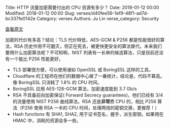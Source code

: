 Title: HTTP 流量加密需要付出的 CPU 资源有多少？
Date: 2018-01-12 00:00
Modified: 2018-01-12 00:00
Slug: verses/d40fee56-1ef9-48f1-ad7d-bc337fe0142e
Category: verses
Authors: Ju Lin
verse_category: Security

[查看原文](https://blog.cloudflare.com/how-expensive-is-crypto-anyway/)

加密的代价有多高？结论：TLS 代价特低，AES-GCM & P256 都是性能很好的算法，RSA 历史作用不可磨灭，但正在死去，被更快更安全的算法替代。未来我们要用什么加密算法呢？不可知啊，NIST 列表有一长串的候选算法，只是目前还没有一个能比 P256 性能更好。

* TLS 部署很方便，可以使用诸如 OpenSSL 或 BoringSSL 这样的工具。
* Cloudflare 的工程师在他们的数据中心做了一番统计，结论是，代码不算高。像 BoringSSL 只消耗了 1.8% 的 CPU 时间。
* BoringSSL 应用 AES-128-GCM 算法，加密速度能到 3.7 Gb/s
* RSA 不具备前向加密保证( Forward Secrecy guarantees)，他们已经有 3/4 的流量使用 NIST P256 曲线算法。RSA 还是**非常**费 CPU 的，相比 P256 算法（P256 使用 RSA 一半的 CPU 时间，处理两倍的密钥交换，更推荐！）
* Hash functions 有 SHA1, SHA2, 用于证书签名，握手，派生密钥。如果用在 HMAC 中，消耗的资源会多一些。